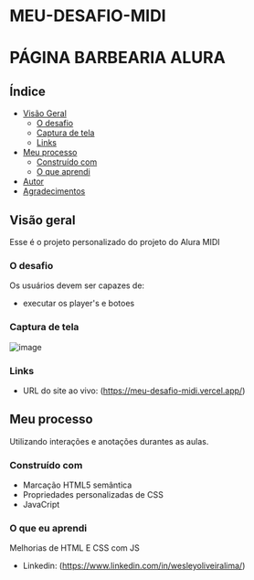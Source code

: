 # MEU-DESAFIO-MIDI

# PÁGINA BARBEARIA ALURA

## Índice

- [Visão Geral](#visão-geral)
  - [O desafio](#the-challenge)
  - [Captura de tela](#captura-de-tela)
  - [Links](#links)
- [Meu processo](#meu-processo)
  - [Construído com](#construído-com)
  - [O que aprendi](#o-que-aprendi)
- [Autor](#autor)
- [Agradecimentos](#agradecimentos)

## Visão geral

Esse é o projeto personalizado do projeto do Alura MIDI

### O desafio

Os usuários devem ser capazes de:

- executar os player's e botoes

### Captura de tela

![image](https://user-images.githubusercontent.com/108889735/188194435-4665aeb1-cd9a-4caa-977c-e770e1c9fe59.png)

### Links

- URL do site ao vivo: (<https://meu-desafio-midi.vercel.app/>)

## Meu processo

Utilizando interações e anotações durantes as aulas.

### Construído com

- Marcação HTML5 semântica
- Propriedades personalizadas de CSS
- JavaCript

### O que eu aprendi

Melhorias de HTML E CSS com JS


- Linkedin: (https://www.linkedin.com/in/wesleyoliveiralima/)

